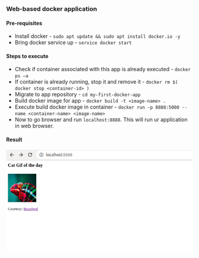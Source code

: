 ### Web-based docker application

#### Pre-requisites
- Install docker - `sudo apt update && sudo apt install docker.io -y`
- Bring docker service up - `service docker start`

#### Steps to execute
- Check if container associated with this app is already executed - `docker ps –a`
- If container is already running, stop it and remove it - `docker rm $( docker stop <container-id> )`
- Migrate to app repository - `cd my-first-docker-app`
- Build docker image for app - `docker build -t <image-name> .`
- Execute build docker image in container - `docker run -p 8888:5000 --name <container-name> <image-name>`
- Now to go browser and run `localhost:8888`. This will run ur application in web browser.

#### Result
![Screenshot of Web-based Docker Application Execution Result](result.png)
